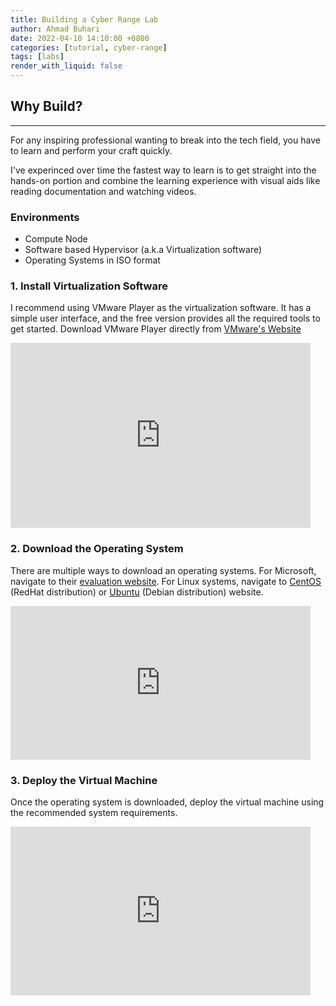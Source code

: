 ```yaml
---
title: Building a Cyber Range Lab
author: Ahmad Buhari
date: 2022-04-10 14:10:00 +0800
categories: [tutorial, cyber-range]
tags: [labs]
render_with_liquid: false
---
```


## Why Build?
---
For any inspiring professional wanting to break into the tech field, you have to learn and perform your craft quickly. 

I've experinced over time the fastest way to learn is to get straight into the hands-on portion and combine the learning experience with visual aids like reading documentation and watching videos.

### Environments
- Compute Node
- Software based Hypervisor (a.k.a Virtualization software)
- Operating Systems in ISO format

### 1. Install Virtualization Software
I recommend using VMware Player as the virtualization software. It has a simple user interface, and the free version provides all the required tools to get started. Download VMware Player directly from [VMware's Website](https://www.vmware.com/products/workstation-player/workstation-player-evaluation.html)
<iframe src="https://giphy.com/embed/YDsNluvCfslXm3RkO0" width="480" height="296" frameBorder="0" class="giphy-embed" allowFullScreen></iframe>

### 2. Download the Operating System
There are multiple ways to download an operating systems. For Microsoft, navigate to their [evaluation website](https://www.microsoft.com/en-us/evalcenter/). For Linux systems, navigate to [CentOS](https://www.centos.org/download/) (RedHat distribution) or [Ubuntu](https://ubuntu.com/download) (Debian distribution) website.
<iframe src="https://giphy.com/embed/o5ZenbtzaEGSJ7ax7Y" width="480" height="246" frameBorder="0" class="giphy-embed" allowFullScreen></iframe>

### 3. Deploy the Virtual Machine
Once the operating system is downloaded, deploy the virtual machine using the recommended system requirements.
<iframe src="https://giphy.com/embed/QXHcA4D5Hthrx6ICGz" width="480" height="270" frameBorder="0" class="giphy-embed" allowFullScreen></iframe>